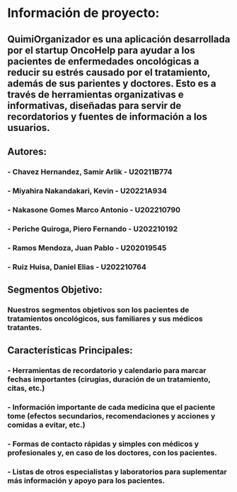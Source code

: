 # **Información de proyecto:**
## QuimiOrganizador es una aplicación desarrollada por el startup OncoHelp para ayudar a los pacientes de enfermedades oncológicas a reducir su estrés causado por el tratamiento, además de sus parientes y doctores. Esto es a través de herramientas organizativas e informativas, diseñadas para servir de recordatorios y fuentes de información a los usuarios.

## **Autores:**
### - Chavez Hernandez, Samir Arlik - U20211B774
### - Miyahira Nakandakari, Kevin - U20221A934
### - Nakasone Gomes Marco Antonio - U202210790
### - Periche Quiroga, Piero Fernando - U202210192
### - Ramos Mendoza, Juan Pablo - U202019545
### - Ruiz Huisa, Daniel Elias - U202210764

## **Segmentos Objetivo:**
### Nuestros segmentos objetivos son los pacientes de tratamientos oncológicos, sus familiares y sus médicos tratantes.

## **Características Principales:**
### - Herramientas de recordatorio y calendario para marcar fechas importantes (cirugias, duración de un tratamiento, citas, etc.)
### - Información importante de cada medicina que el paciente tome (efectos secundarios, recomendaciones y acciones y comidas a evitar, etc.)
### - Formas de contacto rápidas y simples con médicos y profesionales y, en caso de los doctores, con los pacientes.
### - Listas de otros especialistas y laboratorios para suplementar más información y apoyo para los pacientes.
